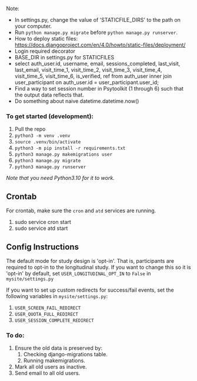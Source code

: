 Note:
* In settings.py, change the value of 'STATICFILE_DIRS' to the path on your computer.
* Run `python manage.py migrate` before `python manage.py runserver`.
* How to deploy static files: https://docs.djangoproject.com/en/4.0/howto/static-files/deployment/
* Login required decorator
* BASE_DIR in settings.py for STATICFILES
* select auth_user.id, username, email, sessions_completed, last_visit, last_email, visit_time_1, visit_time_2, visit_time_3, visit_time_4, visit_time_5, visit_time_6, is_verified, ref from auth_user inner join user_participant on auth_user.id = user_participant.user_id;
* Find a way to set session number in Psytoolkit (1 through 6) such that the output data reflects that.
* Do something about naive datetime.datetime.now()


### To get started (development):
1. Pull the repo
2. `python3 -m venv .venv`
3. `source .venv/bin/activate`
4. `python3 -m pip install -r requirements.txt`
5. `python3 manage.py makemigrations user`
6. `python3 manage.py migrate`
7. `python3 manage.py runserver`

*Note that you need Python3.10 for it to work.*

## Crontab
For crontab, make sure the `cron` and `atd` services are running.
1. sudo service cron start
2. sudo service atd start

## Config Instructions
The default mode for study design is 'opt-in'. That is, participants are required to opt-in to the longitudinal study. If you want to change this so it is 'opt-in' by default, set `USER_LONGITUDINAL_OPT_IN` to `False` in `mysite/settings.py`

If you want to set up custom redirects for success/fail events, set the following variables in `mysite/settings.py`:
1. `USER_SCREEN_FAIL_REDIRECT`
1. `USER_QUOTA_FULL_REDIRECT` 
1. `USER_SESSION_COMPLETE_REDIRECT` 

### To do:
1. Ensure the old data is preserved by:
   1. Checking django-migrations table.
   2. Running makemigrations.
2. Mark all old users as inactive.
3. Send email to all old users.